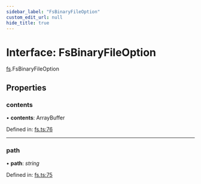 ```yaml
---
sidebar_label: "FsBinaryFileOption"
custom_edit_url: null
hide_title: true
---
```


# Interface: FsBinaryFileOption

[fs](../modules/fs.md).FsBinaryFileOption

## Properties

### contents

• **contents**: ArrayBuffer

Defined in: [fs.ts:76](https://github.com/tauri-apps/tauri/blob/3afef190/tooling/api/src/fs.ts#L76)

___

### path

• **path**: *string*

Defined in: [fs.ts:75](https://github.com/tauri-apps/tauri/blob/3afef190/tooling/api/src/fs.ts#L75)
